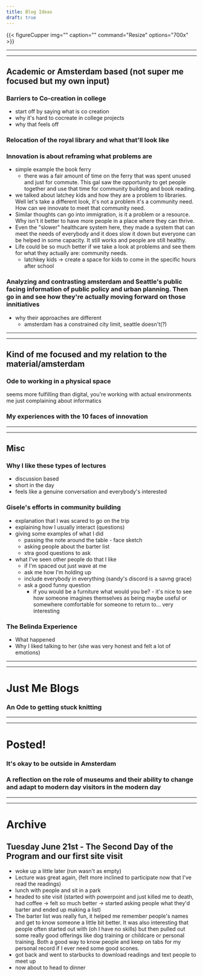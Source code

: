 ```yaml
---
title: Blog Ideas
draft: true
---
```



{{< figureCupper
img="" 
caption=""
command="Resize" 
options="700x" >}}
_____________________________________________________________________
_____________________________________________________________________

## Academic or Amsterdam based (not super me focused but my own input)

### Barriers to Co-creation in college
- start off by saying what is co creation
- why it's hard to cocreate in college projects
- why that feels off

### Relocation of the royal library and what that'll look like

### Innovation is about reframing what problems are
- simple example the book ferry
    - there was a fair amount of time on the ferry that was spent unused and just for commute. This gal saw the opportunity to get people together and use that time for community building and book reading.
- we talked about latchey kids and how they are a problem to libraries. Well let's take a different look, it's not a problem it's a community need. How can we innovate to meet that community need.
- Similar thoughts can go into immigration, is it a problem or a resource. Why isn't it better to have more people in a place where they can thrive. 
- Even the "slower" healthcare system here, they made a system that can meet the needs of everybody and it does slow it down but everyone can be helped in some capacity. It still works and people are still healthy.
- Life could be so much better if we take a look at problems and see them for what they actually are: community needs.
    - latchkey kids -> create a space for kids to come in the specific hours after school

### Analyzing and contrasting amsterdam and Seattle's public facing information of public policy and urban planning. Then go in and see how they're actually moving forward on those innitiatives
- why their approaches are different
    - amsterdam has a constrained city limit, seattle doesn't(?)




_____________________________________________________________________
_____________________________________________________________________

## Kind of me focused and my relation to the material/amsterdam

### Ode to working in a physical space
seems more fulfilling than digital, you're working with actual environments
me just complaining about informatics

### My experiences with the 10 faces of innovation 






_____________________________________________________________________
_____________________________________________________________________

## Misc

### Why I like these types of lectures
- discussion based
- short in the day
- feels like a genuine conversation and everybody's interested

### Gisele's efforts in community building
- explanation that I was scared to go on the trip
- explaining how I usually interact (questions)
- giving some examples of what I did
    - passing the note around the table - face sketch
    - asking people about the barter list
    - xtra good questions to ask
- what I've seen other people do that I like
    - if I'm spaced out just wave at me
    - ask me how I'm holding up
    - include everybody in everything (sandy's discord is a savng grace)
    - ask a good funny question
        - if you would be a furniture what would you be? - it's nice to see how someone imagines themselves as being maybe useful or somewhere comfortable for someone to return to... very interesting

### The Belinda Experience
- What happened
- Why I liked talking to her (she was very honest and felt a lot of emotions)


_____________________________________________________________________
_____________________________________________________________________

# Just Me Blogs

### An Ode to getting stuck knitting



_____________________________________________________________________
_____________________________________________________________________

# Posted!

### It's okay to be outside in Amsterdam

### A reflection on the role of museums and their ability to change and adapt to modern day visitors in the modern day




_____________________________________________________________________
_____________________________________________________________________

# Archive

## Tuesday June 21st - The Second Day of the Program and our first site visit
- woke up a little later (run wasn't as empty)
- Lecture was great again, (felt more inclined to participate now that I've read the readings)
- lunch with people and sit in a park
- headed to site visit (started with powerpoint and just killed me to death, had coffee -> felt so much better -> started asking people what they'd barter and ended up making a list)
- The barter list was really fun, it helped me remember people's names and get to know someone a little bit better. It was also interesting that people often started out with (oh I have no skills) but then pulled out some really good offerings like dog training or childcare or personal training. Both a good way to know people and keep on tabs for my personal record if I ever need some good scones.
- got back and went to starbucks to download readings and text people to meet up
- now about to head to dinner